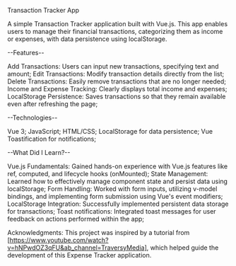 Transaction Tracker App

A simple Transaction Tracker application built with Vue.js. This app enables users to manage their financial transactions, categorizing them as income or expenses, with data persistence using localStorage.

--Features--

Add Transactions: Users can input new transactions, specifying text and amount;
Edit Transactions: Modify transaction details directly from the list;
Delete Transactions: Easily remove transactions that are no longer needed;
Income and Expense Tracking: Clearly displays total income and expenses;
LocalStorage Persistence: Saves transactions so that they remain available even after refreshing the page;

--Technologies--

Vue 3;
JavaScript;
HTML/CSS;
LocalStorage for data persistence;
Vue Toastification for notifications;

--What Did I Learn?--

Vue.js Fundamentals: Gained hands-on experience with Vue.js features like ref, computed, and lifecycle hooks (onMounted);
State Management: Learned how to effectively manage component state and persist data using localStorage;
Form Handling: Worked with form inputs, utilizing v-model bindings, and implementing form submission using Vue's event modifiers;
LocalStorage Integration: Successfully implemented persistent data storage for transactions;
Toast notifications: Integrated toast messages for user feedback on actions performed within the app;

Acknowledgments: This project was inspired by a tutorial from [https://www.youtube.com/watch?v=hNPwdOZ3qFU&ab_channel=TraversyMedia], which helped guide the development of this Expense Tracker application.

